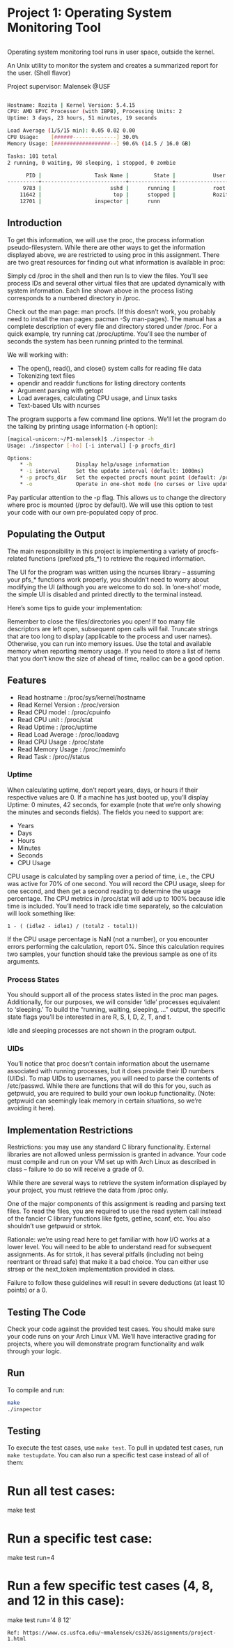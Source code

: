
# Project 1: Operating System Monitoring Tool

## 

Operating system monitoring tool runs in user space, outside the kernel. 

An Unix utility to monitor the system and creates a summarized report for the user. (Shell flavor)

Project supervisor: Malensek @USF 

```sh

Hostname: Rozita | Kernel Version: 5.4.15
CPU: AMD EPYC Processor (with IBPB), Processing Units: 2
Uptime: 3 days, 23 hours, 51 minutes, 19 seconds

Load Average (1/5/15 min): 0.05 0.02 0.00
CPU Usage:    [######--------------] 30.0%
Memory Usage: [##################--] 90.6% (14.5 / 16.0 GB)

Tasks: 101 total
2 running, 0 waiting, 98 sleeping, 1 stopped, 0 zombie

      PID |                 Task Name |        State |            User
----------+---------------------------+--------------+-----------------
     9783 |                      sshd |      running |            root
    11642 |                       top |      stopped |            Rozita
    12701 |                 inspector |      runn

```

## Introduction

To get this information, we will use the proc, the process information pseudo-filesystem. While there are other ways to get the information displayed above, we are restricted to using proc in this assignment. There are two great resources for finding out what information is available in proc:

Simply cd /proc in the shell and then run ls to view the files. 
You’ll see process IDs and several other virtual files that are updated dynamically with system information. Each line shown above in the process listing corresponds to a numbered directory in /proc.

Check out the man page: man procfs. (If this doesn’t work, you probably need to install the man pages: pacman -Sy man-pages). The manual has a complete description of every file and directory stored under /proc.
For a quick example, try running cat /proc/uptime. You’ll see the number of seconds the system has been running printed to the terminal.

We will working with:

* The open(), read(), and close() system calls for reading file data
* Tokenizing text files
* opendir and readdir functions for listing directory contents
* Argument parsing with getopt
* Load averages, calculating CPU usage, and Linux tasks
* Text-based UIs with ncurses

The program supports a few command line options. We’ll let the program do the talking by printing usage information (-h option):

```bash
[magical-unicorn:~/P1-malensek]$ ./inspector -h
Usage: ./inspector [-ho] [-i interval] [-p procfs_dir]

Options:
    * -h              Display help/usage information
    * -i interval     Set the update interval (default: 1000ms)
    * -p procfs_dir   Set the expected procfs mount point (default: /proc)
    * -o              Operate in one-shot mode (no curses or live updates)
```

Pay particular attention to the -p flag. This allows us to change the directory where proc is mounted (/proc by default). We will use this option to test your code with our own pre-populated copy of proc.


## Populating the Output

The main responsibility in this project is implementing a variety of procfs-related functions (prefixed pfs_*) to retrieve the required information.

The UI for the program was written using the ncurses library – assuming your pfs_* functions work properly, you shouldn’t need to worry about modifying the UI (although you are welcome to do so). In ‘one-shot’ mode, the simple UI is disabled and printed directly to the terminal instead.

Here’s some tips to guide your implementation:

Remember to close the files/directories you open! If too many file descriptors are left open, subsequent open calls will fail.
Truncate strings that are too long to display (applicable to the process and user names). Otherwise, you can run into memory issues.
Use the total and available memory when reporting memory usage.
If you need to store a list of items that you don’t know the size of ahead of time, realloc can be a good option.


## Features

* Read hostname : /proc/sys/kernel/hostname
* Read Kernel Version : /proc/version
* Read CPU model : /proc/cpuinfo
* Read CPU unit : /proc/stat
* Read Uptime : /proc/uptime
* Read Load Average : /proc/loadavg
* Read CPU Usage : /proc/state
* Read Memory Usage : /proc/meminfo
* Read Task : /proc/<number folder>/status

### Uptime

When calculating uptime, don’t report years, days, or hours if their respective values are 0. If a machine has just booted up, you’ll display Uptime: 0 minutes, 42 seconds, for example (note that we’re only showing the minutes and seconds fields). The fields you need to support are:

* Years
* Days
* Hours
* Minutes
* Seconds
* CPU Usage

CPU usage is calculated by sampling over a period of time, i.e., the CPU was active for 70% of one second. You will record the CPU usage, sleep for one second, and then get a second reading to determine the usage percentage. The CPU metrics in /proc/stat will add up to 100% because idle time is included. You’ll need to track idle time separately, so the calculation will look something like:

```equ
1 - ( (idle2 - idle1) / (total2 - total1))
```

If the CPU usage percentage is NaN (not a number), or you encounter errors performing the calculation, report 0%. Since this calculation requires two samples, your function should take the previous sample as one of its arguments.

### Process States

You should support all of the process states listed in the proc man pages. Additionally, for our purposes, we will consider ‘idle’ processes equivalent to ‘sleeping.’ To build the “running, waiting, sleeping, …” output, the specific state flags you’ll be interested in are R, S, I, D, Z, T, and t.

Idle and sleeping processes are not shown in the program output.

### UIDs
You’ll notice that proc doesn’t contain information about the username associated with running processes, but it does provide their ID numbers (UIDs). To map UIDs to usernames, you will need to parse the contents of /etc/passwd. While there are functions that will do this for you, such as getpwuid, you are required to build your own lookup functionality. (Note: getpwuid can seemingly leak memory in certain situations, so we’re avoiding it here).

## Implementation Restrictions
Restrictions: you may use any standard C library functionality. External libraries are not allowed unless permission is granted in advance. Your code must compile and run on your VM set up with Arch Linux as described in class – failure to do so will receive a grade of 0.

While there are several ways to retrieve the system information displayed by your project, you must retrieve the data from /proc only.

One of the major components of this assignment is reading and parsing text files. To read the files, you are required to use the read system call instead of the fancier C library functions like fgets, getline, scanf, etc. You also shouldn’t use getpwuid or strtok.

Rationale: we’re using read here to get familiar with how I/O works at a lower level. You will need to be able to understand read for subsequent assignments. As for strtok, it has several pitfalls (including not being reentrant or thread safe) that make it a bad choice. You can either use strsep or the next_token implementation provided in class.

Failure to follow these guidelines will result in severe deductions (at least 10 points) or a 0.

## Testing The Code
Check your code against the provided test cases. You should make sure your code runs on your Arch Linux VM. We’ll have interactive grading for projects, where you will demonstrate program functionality and walk through your logic.



## Run

To compile and run:

```bash
make
./inspector
```

## Testing

To execute the test cases, use `make test`. To pull in updated test cases, run `make testupdate`. You can also run a specific test case instead of all of them:

# Run all test cases:
make test

# Run a specific test case:
make test run=4

# Run a few specific test cases (4, 8, and 12 in this case):
make test run='4 8 12'
```
Ref: https://www.cs.usfca.edu/~mmalensek/cs326/assignments/project-1.html 
